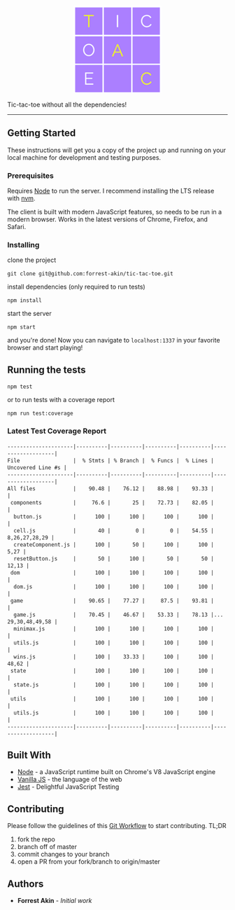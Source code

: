 <div align="center">
  <img src="client/assets/logo.png" alt="TTT" height="200" />
</div>

Tic-tac-toe without all the dependencies!

---

## Getting Started

These instructions will get you a copy of the project up and running on your local machine for development and testing purposes.

### Prerequisites

Requires [Node](https://nodejs.org/) to run the server. I recommend installing the LTS release with [nvm](https://github.com/creationix/nvm).

The client is built with modern JavaScript features, so needs to be run in a modern browser. Works in the latest versions of Chrome, Firefox, and Safari.

### Installing

clone the project

```
git clone git@github.com:forrest-akin/tic-tac-toe.git
```

install dependencies (only required to run tests)

```
npm install
```

start the server
```
npm start
```
and you're done! Now you can navigate to `localhost:1337` in your favorite browser and start playing!

## Running the tests

```
npm test
```
or to run tests with a coverage report
```
npm run test:coverage
```
### Latest Test Coverage Report
```
---------------------|----------|----------|----------|----------|-------------------|
File                 |  % Stmts | % Branch |  % Funcs |  % Lines | Uncovered Line #s |
---------------------|----------|----------|----------|----------|-------------------|
All files            |    90.48 |    76.12 |    88.98 |    93.33 |                   |
 components          |     76.6 |       25 |    72.73 |    82.05 |                   |
  button.js          |      100 |      100 |      100 |      100 |                   |
  cell.js            |       40 |        0 |        0 |    54.55 |     8,26,27,28,29 |
  createComponent.js |      100 |       50 |      100 |      100 |              5,27 |
  resetButton.js     |       50 |      100 |       50 |       50 |             12,13 |
 dom                 |      100 |      100 |      100 |      100 |                   |
  dom.js             |      100 |      100 |      100 |      100 |                   |
 game                |    90.65 |    77.27 |     87.5 |    93.81 |                   |
  game.js            |    70.45 |    46.67 |    53.33 |    78.13 |... 29,30,48,49,58 |
  minimax.js         |      100 |      100 |      100 |      100 |                   |
  utils.js           |      100 |      100 |      100 |      100 |                   |
  wins.js            |      100 |    33.33 |      100 |      100 |             48,62 |
 state               |      100 |      100 |      100 |      100 |                   |
  state.js           |      100 |      100 |      100 |      100 |                   |
 utils               |      100 |      100 |      100 |      100 |                   |
  utils.js           |      100 |      100 |      100 |      100 |                   |
---------------------|----------|----------|----------|----------|-------------------|
```

## Built With

* [Node](https://nodejs.org/) - a JavaScript runtime built on Chrome's V8 JavaScript engine
* [Vanilla JS](http://vanilla-js.com/) - the language of the web
* [Jest](https://jestjs.io/) - Delightful JavaScript Testing

## Contributing

Please follow the guidelines of this [Git Workflow](https://www.asmeurer.com/git-workflow/) to start contributing. TL;DR

1. fork the repo
2. branch off of master
3. commit changes to your branch
4. open a PR from your fork/branch to origin/master

## Authors

* **Forrest Akin** - *Initial work*
